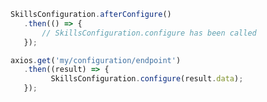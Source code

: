 <import-content path="/skills-client/common/skillsConfiguration/skillsConfigurationHeader.html"/>

<form-and-pki 
    pki-path="/skills-client/common/skillsConfiguration/js/configExamplePki.html"
    form-path="/skills-client/common/skillsConfiguration/js/configExampleForm.html"/>

<import-content path="/skills-client/common/skillsConfiguration/skillsConfigurationParameters.html"/>

 ``` js
 SkillsConfiguration.afterConfigure()
    .then(() => {
        // SkillsConfiguration.configure has been called 
    });

 axios.get('my/configuration/endpoint')
    .then((result) => {
          SkillsConfiguration.configure(result.data);
    });
 ```
